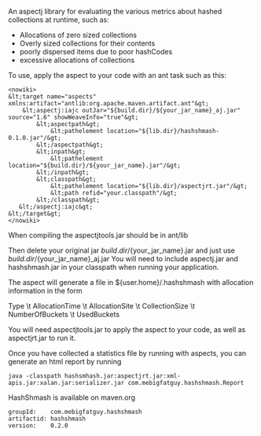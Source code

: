 An aspectj library for evaluating the various metrics about hashed collections at runtime, such as:
 * Allocations of zero sized collections
 * Overly sized collections for their contents
 * poorly dispersed items due to poor hashCodes
 * excessive allocations of collections
 
 
 To use, apply the aspect to your code with an ant task such as this:
 

    <nowiki>
    &lt;target name="aspects" xmlns:artifact="antlib:org.apache.maven.artifact.ant"&gt;  
        &lt;aspectj:iajc outJar="${build.dir}/${your_jar_name}_aj.jar" source="1.6" showWeaveInfo="true"&gt;  
            &lt;aspectpath&gt;  
                &lt;pathelement location="${lib.dir}/hashshmash-0.1.0.jar"/&gt;  
            &lt;/aspectpath&gt;  
            &lt;inpath&gt;  
                &lt;pathelement location="${build.dir}/${your_jar_name}.jar"/&gt;  
            &lt;/inpath&gt;  
            &lt;classpath&gt;  
                &lt;pathelement location="${lib.dir}/aspectjrt.jar"/&gt;  
                &lt;path refid="your.classpath"/&gt;  
            &lt;/classpath&gt;  
       &lt;/aspectj:iajc&gt;  
    &lt;/target&gt;  
    </nowiki>
    
    
When compiling the aspectjtools.jar should be in ant/lib

Then delete your original jar ${build.dir}/${your_jar_name}.jar and just use ${build.dir}/${your_jar_name}_aj.jar
You will need to include aspectj.jar and hashshmash.jar in your classpath when running your application.

The aspect will generate a file in ${user.home}/.hashshmash with allocation information in the form

Type \t AllocationTime \t AllocationSite \t CollectionSize \t NumberOfBuckets \t UsedBuckets

You will need aspectjtools.jar to apply the aspect to your code, as well as aspectjrt.jar to run it.


Once you have collected a statistics file by running with aspects, you can generate an html report by running

    java -classpath hashsmhash.jar:aspectjrt.jar:xml-apis.jar:xalan.jar:serializer.jar com.mebigfatguy.hashshmash.Report
    
    
HashShmash is available on maven.org

    groupId:    com.mebigfatguy.hashshmash
    artifactid: hashshmash
    version:    0.2.0
    
    
    



 
